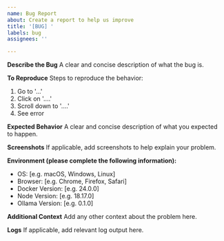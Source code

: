```yaml
---
name: Bug Report
about: Create a report to help us improve
title: '[BUG] '
labels: bug
assignees: ''

---
```


**Describe the Bug**
A clear and concise description of what the bug is.

**To Reproduce**
Steps to reproduce the behavior:
1. Go to '...'
2. Click on '....'
3. Scroll down to '....'
4. See error

**Expected Behavior**
A clear and concise description of what you expected to happen.

**Screenshots**
If applicable, add screenshots to help explain your problem.

**Environment (please complete the following information):**
 - OS: [e.g. macOS, Windows, Linux]
 - Browser: [e.g. Chrome, Firefox, Safari]
 - Docker Version: [e.g. 24.0.0]
 - Node Version: [e.g. 18.17.0]
 - Ollama Version: [e.g. 0.1.0]

**Additional Context**
Add any other context about the problem here.

**Logs**
If applicable, add relevant log output here.
